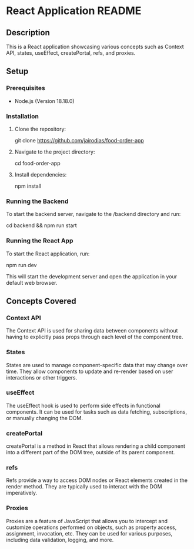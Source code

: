 # React Application README

## Description

This is a React application showcasing various concepts such as Context API, states, useEffect, createPortal, refs, and proxies.

## Setup

### Prerequisites

- Node.js (Version 18.18.0)

### Installation

1. Clone the repository:

    git clone https://github.com/jairodias/food-order-app

2. Navigate to the project directory:

    cd food-order-app

3. Install dependencies:

    npm install

### Running the Backend

To start the backend server, navigate to the /backend directory and run:

cd backend && npm run start

### Running the React App

To start the React application, run:

npm run dev

This will start the development server and open the application in your default web browser.

## Concepts Covered

### Context API

The Context API is used for sharing data between components without having to explicitly pass props through each level of the component tree.

### States

States are used to manage component-specific data that may change over time. They allow components to update and re-render based on user interactions or other triggers.

### useEffect

The useEffect hook is used to perform side effects in functional components. It can be used for tasks such as data fetching, subscriptions, or manually changing the DOM.

### createPortal

createPortal is a method in React that allows rendering a child component into a different part of the DOM tree, outside of its parent component.

### refs

Refs provide a way to access DOM nodes or React elements created in the render method. They are typically used to interact with the DOM imperatively.

### Proxies

Proxies are a feature of JavaScript that allows you to intercept and customize operations performed on objects, such as property access, assignment, invocation, etc. They can be used for various purposes, including data validation, logging, and more.

